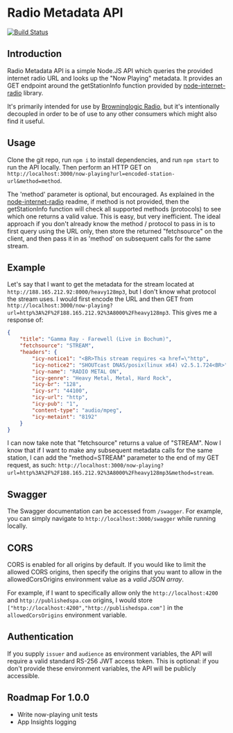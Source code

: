 # Radio Metadata API
[![Build Status](https://toxicbard.visualstudio.com/Browninglogic%20Radio/_apis/build/status/radio-metadata-api%20-%20CI?branchName=master)](https://toxicbard.visualstudio.com/Browninglogic%20Radio/_build/latest?definitionId=1&branchName=master)

## Introduction
Radio Metadata API is a simple Node.JS API which queries the provided internet radio URL and looks up the "Now Playing" metadata.  It provides an GET endpoint around the getStationInfo function provided by [node-internet-radio](https://www.npmjs.com/package/node-internet-radio) library.

It's primarily intended for use by [Browninglogic Radio](https://github.com/pfbrowning/ng-radio), but it's intentionally decoupled in order to be of use to any other consumers which might also find it useful.

## Usage
Clone the git repo, run `npm i` to install dependencies, and run `npm start` to run the API locally.
Then perform an HTTP GET on `http://localhost:3000/now-playing?url=encoded-station-url&method=method`.

The 'method' parameter is optional, but encouraged.  As explained in the [node-internet-radio](https://www.npmjs.com/package/node-internet-radio) readme, if method is not provided, then the getStationInfo function will check all supported methods (protocols) to see which one returns a valid value.  This is easy, but very inefficient.  The ideal approach if you don't already know the method / protocol to pass in is to first query using the URL only, then store the returned "fetchsource" on the client, and then pass it in as 'method' on subsequent calls for the same stream.

## Example
Let's say that I want to get the metadata for the stream located at `http://188.165.212.92:8000/heavy128mp3`, but I don't know what protocol the stream uses.  I would first encode the URL and then GET from `http://localhost:3000/now-playing?url=http%3A%2F%2F188.165.212.92%3A8000%2Fheavy128mp3`.  This gives me a response of:
```json
{
    "title": "Gamma Ray - Farewell (Live in Bochum)",
    "fetchsource": "STREAM",
    "headers": {
        "icy-notice1": "<BR>This stream requires <a href=\"http",
        "icy-notice2": "SHOUTcast DNAS/posix(linux x64) v2.5.1.724<BR>",
        "icy-name": "RADIO METAL ON",
        "icy-genre": "Heavy Metal, Metal, Hard Rock",
        "icy-br": "128",
        "icy-sr": "44100",
        "icy-url": "http",
        "icy-pub": "1",
        "content-type": "audio/mpeg",
        "icy-metaint": "8192"
    }
}
```
I can now take note that "fetchsource" returns a value of "STREAM".  Now I know that if I want to make any subsequent metadata calls for the same station, I can add the "method=STREAM" parameter to the end of my GET request, as such: `http://localhost:3000/now-playing?url=http%3A%2F%2F188.165.212.92%3A8000%2Fheavy128mp3&method=stream`.

## Swagger
The Swagger documentation can be accessed from `/swagger`.  For example, you can simply navigate to `http://localhost:3000/swagger` while running locally.

## CORS
CORS is enabled for all origins by default.  If you would like to limit the allowed CORS origins, then specify the origins that you want to allow in the allowedCorsOrigins environment value as a *valid JSON array*.

For example, if I want to specifically allow only the `http://localhost:4200` and `http://publishedspa.com` origins, I would store `["http://localhost:4200","http://publishedspa.com"]` in the `allowedCorsOrigins` environment variable.

## Authentication
If you supply `issuer` and `audience` as environment variables, the API will require
a valid standard RS-256 JWT access token.  This is optional: if you don't provide these
environment variables, the API will be publicly accessible.

## Roadmap For 1.0.0
* Write now-playing unit tests
* App Insights logging